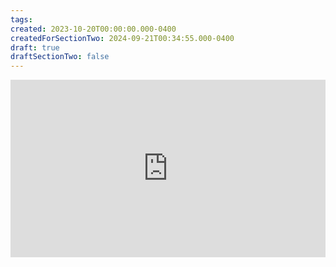 ```yaml
---
tags:
created: 2023-10-20T00:00:00.000-0400
createdForSectionTwo: 2024-09-21T00:34:55.000-0400
draft: true
draftSectionTwo: false
---
```


<div style="padding:56.25% 0 0 0;position:relative;">
	<iframe src="https://player.vimeo.com/video/1011626150?h=90a1018283&amp;badge=0&amp;autopause=0&amp;player_id=0&amp;app_id=58479&portrait=0&byline=0&title=0" frameborder="0" allow="autoplay; fullscreen; picture-in-picture; clipboard-write" style="position:absolute;top:0;left:0;width:100%;height:100%;" title="Opening the Teamspace">
	</iframe>
	</div>
<script src="https://player.vimeo.com/api/player.js"></script>